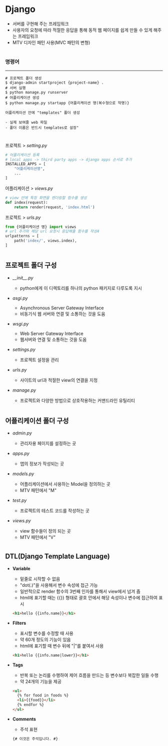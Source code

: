 # Django

- 서버를 구현해 주는 프레임워크
- 사용자의 요청에 따라 적절한 응답을 통해 동적 웹 페이지를 쉽게 만들 수 있게 해주는 프레임워크
- MTV 디자인 패턴 사용(MVC 패턴의 변형)

#

### 명령어

---

```
# 프로젝트 폴더 생성
$ django-admin startproject {project-name} .
# 서버 실행
$ python manage.py runserver
# 어플리케이션 생성
$ python manage.py startapp {어플리케이션 명(복수형으로 작명)}
```

```
어플리케이션 안에 "templates" 폴더 생성

- 실제 보여줄 web 파일
- 폴더 이름은 반드시 templates로 설정"
```

#

프로젝트 > _setting.py_

```python
# 어플리케이션 등록
# local apps -> third party apps -> django apps 순서로 추가
INSTALLED_APPS = [
	"어플리케이션명",
	...
]
```

어플리케이션 > _views.py_

```python
# view 안에 특정 화면을 렌더링할 함수를 생성
def index(request):
	return render(request, 'index.html')
```

프로젝트 > _urls.py_

```python
from {어플리케이션 명} import views
# url 추가와 해당 url 요청시 응답해줄 함수를 작성4
urlpatterns = [
	path('index/', views.index),
]
```

#

## 프로젝트 폴더 구성

- _\_\_init\_\_.py_

  - python에게 이 디렉토리를 하나의 python 패키지로 다루도록 지시

- _asgi.py_

  - Asynchronous Server Gateway Interface
  - 비동기식 웹 서버와 연결 및 소통하는 것을 도움

- _wsgi.py_

  - Web Server Gateway Interface
  - 웹서버와 연결 및 소통하는 것을 도움

- _settings.py_

  - 프로젝트 설정을 관리

- _urls.py_

  - 사이트의 url과 적절한 view의 연결을 지정

- _manage.py_
  - 프로젝트와 다양한 방법으로 상호작용하는 커맨드라인 유틸리티

#

## 어플리케이션 폴더 구성

- _admin.py_

  - 관리자용 페이지를 설정하는 곳

- _apps.py_

  - 앱의 정보가 작성되는 곳

- _models.py_

  - 어플리케이션에서 사용하는 Model을 정의하는 곳
  - MTV 패턴에서 "M"

- _test.py_

  - 프로젝트의 테스트 코드를 작성하는 곳

- _views.py_

  - view 함수들이 정의 되는 곳
  - MTV 패턴에서 "V"

#

## DTL(Django Template Language)

- **Variable**

  - 밑줄로 시작할 수 없음
  - "dot(.)"을 사용해서 변수 속성에 접근 가능
  - 일반적으로 render 함수의 3번째 인자를 통해서 view에서 넘겨 줌
  - html에 표기할 때는 {{}} 형태로 괄호 안에서 해당 속성이나 변수에 접근하여 표시

  ```html
  <h1>hello {{info.name}}</h1>
  ```

- **Filters**

  - 표시할 변수를 수정할 때 사용
  - 약 60개 정도의 기능이 있음
  - html에 표기할 때 변수 뒤에 "|"를 붙여서 사용

  ```html
  <h1>hello {{info.name|lower}}</h1>
  ```

- **Tags**

  - 반복 또는 논리를 수행하여 제어 흐름을 만드는 등 변수보다 복잡한 일들 수행
  - 약 24개의 기능을 제공

  ```html
  <ul>
    {% for food in foods %}
    <li>{{food}}</li>
    {% endfor %}
  </ul>
  ```

- **Comments**
  - 주석 표현
  ```html
  {# 이것은 주석입니다. #}
  ```
